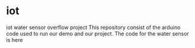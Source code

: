 # iot
iot water sensor overflow project
This repository consist of the arduino code used to run our demo and our project.
The code for the water sensor is here
